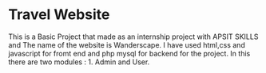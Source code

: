 # Travel Website
This is a Basic Project that made as an internship project with APSIT SKILLS and The name of the website is Wanderscape. 
I have used html,css and javascript for fromt end and php mysql for backend for the project.
In this there are two modules : 1. Admin and User.
